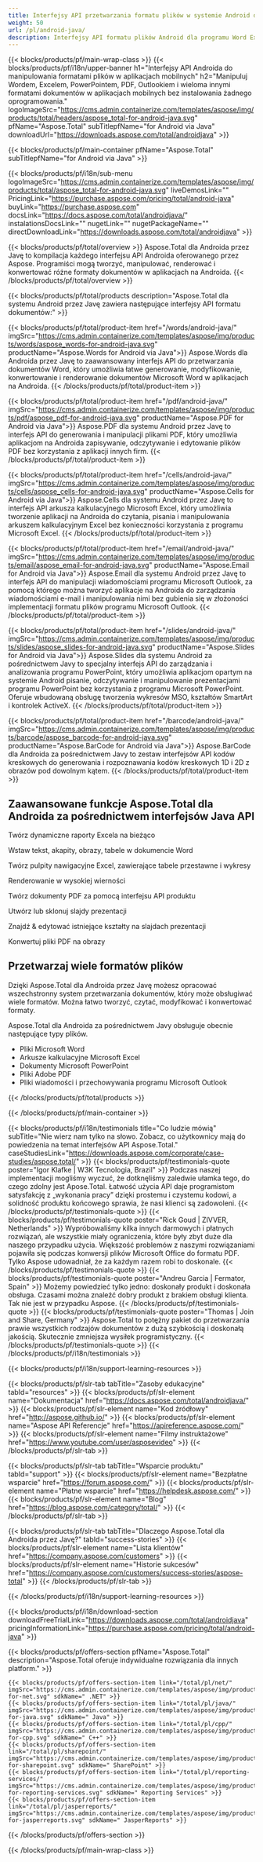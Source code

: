 ```yaml
---
title: Interfejsy API przetwarzania formatu plików w systemie Android dla aplikacji mobilnych — Aspose 
weight: 50
url: /pl/android-java/ 
description: Interfejsy API formatu plików Android dla programu Word Excel PDF PowerPoint i wiadomości e-mail. Programistyczne tworzenie renderowania edycji i konwertowania formatów dokumentów w aplikacjach mobilnych
---
```


{{< blocks/products/pf/main-wrap-class >}}
{{< blocks/products/pf/i18n/upper-banner h1="Interfejsy API Androida do manipulowania formatami plików w aplikacjach mobilnych" h2="Manipuluj Wordem, Excelem, PowerPointem, PDF, Outlookiem i wieloma innymi formatami dokumentów w aplikacjach mobilnych bez instalowania żadnego oprogramowania." logoImageSrc="https://cms.admin.containerize.com/templates/aspose/img/products/total/headers/aspose_total-for-android-java.svg" pfName="Aspose.Total" subTitlepfName="for Android via Java" downloadUrl="https://downloads.aspose.com/total/androidjava" >}}

{{< blocks/products/pf/main-container pfName="Aspose.Total" subTitlepfName="for Android via Java" >}}

{{< blocks/products/pf/i18n/sub-menu logoImageSrc="https://cms.admin.containerize.com/templates/aspose/img/products/total/aspose_total-for-android-java.svg" liveDemosLink="" PricingLink="https://purchase.aspose.com/pricing/total/android-java" buyLink="https://purchase.aspose.com" docsLink="https://docs.aspose.com/total/androidjava/" instalationsDocsLink="" nugetLink="" nugetPackageName="" directDownloadLink="https://downloads.aspose.com/total/androidjava" >}}

{{< blocks/products/pf/total/overview >}}
Aspose.Total dla Androida przez Javę to kompilacja każdego interfejsu API Androida oferowanego przez Aspose. Programiści mogą tworzyć, manipulować, renderować i konwertować różne formaty dokumentów w aplikacjach na Androida.
{{< /blocks/products/pf/total/overview >}}

{{< blocks/products/pf/total/products description="Aspose.Total dla systemu Android przez Javę zawiera następujące interfejsy API formatu dokumentów:" >}}

{{< blocks/products/pf/total/product-item href="/words/android-java/" imgSrc="https://cms.admin.containerize.com/templates/aspose/img/products/words/aspose_words-for-android-java.svg" productName="Aspose.Words for Android via Java">}}
Aspose.Words dla Androida przez Javę to zaawansowany interfejs API do przetwarzania dokumentów Word, który umożliwia łatwe generowanie, modyfikowanie, konwertowanie i renderowanie dokumentów Microsoft Word w aplikacjach na Androida.
{{< /blocks/products/pf/total/product-item >}}

{{< blocks/products/pf/total/product-item href="/pdf/android-java/" imgSrc="https://cms.admin.containerize.com/templates/aspose/img/products/pdf/aspose_pdf-for-android-java.svg" productName="Aspose.PDF for Android via Java">}}
Aspose.PDF dla systemu Android przez Javę to interfejs API do generowania i manipulacji plikami PDF, który umożliwia aplikacjom na Androida zapisywanie, odczytywanie i edytowanie plików PDF bez korzystania z aplikacji innych firm.
{{< /blocks/products/pf/total/product-item >}}

{{< blocks/products/pf/total/product-item href="/cells/android-java/" imgSrc="https://cms.admin.containerize.com/templates/aspose/img/products/cells/aspose_cells-for-android-java.svg" productName="Aspose.Cells for Android via Java">}}
Aspose.Cells dla systemu Android przez Javę to interfejs API arkusza kalkulacyjnego Microsoft Excel, który umożliwia tworzenie aplikacji na Androida do czytania, pisania i manipulowania arkuszem kalkulacyjnym Excel bez konieczności korzystania z programu Microsoft Excel.
{{< /blocks/products/pf/total/product-item >}}

{{< blocks/products/pf/total/product-item href="/email/android-java/" imgSrc="https://cms.admin.containerize.com/templates/aspose/img/products/email/aspose_email-for-android-java.svg" productName="Aspose.Email for Android via Java">}}
Aspose.Email dla systemu Android przez Javę to interfejs API do manipulacji wiadomościami programu Microsoft Outlook, za pomocą którego można tworzyć aplikacje na Androida do zarządzania wiadomościami e-mail i manipulowania nimi bez gubienia się w złożoności implementacji formatu plików programu Microsoft Outlook.
{{< /blocks/products/pf/total/product-item >}}

{{< blocks/products/pf/total/product-item href="/slides/android-java/" imgSrc="https://cms.admin.containerize.com/templates/aspose/img/products/slides/aspose_slides-for-android-java.svg" productName="Aspose.Slides for Android via Java">}}
Aspose.Slides dla systemu Android za pośrednictwem Javy to specjalny interfejs API do zarządzania i analizowania programu PowerPoint, który umożliwia aplikacjom opartym na systemie Android pisanie, odczytywanie i manipulowanie prezentacjami programu PowerPoint bez korzystania z programu Microsoft PowerPoint. Oferuje wbudowaną obsługę tworzenia wykresów MSO, kształtów SmartArt i kontrolek ActiveX.
{{< /blocks/products/pf/total/product-item >}}

{{< blocks/products/pf/total/product-item href="/barcode/android-java/" imgSrc="https://cms.admin.containerize.com/templates/aspose/img/products/barcode/aspose_barcode-for-android-java.svg" productName="Aspose.BarCode for Android via Java">}}
Aspose.BarCode dla Androida za pośrednictwem Javy to zestaw interfejsów API kodów kreskowych do generowania i rozpoznawania kodów kreskowych 1D i 2D z obrazów pod dowolnym kątem.
{{< /blocks/products/pf/total/product-item >}}

<!--<p></p>-->
<h2 class="pr-ft">
 <a class="anchor" id="features" name="features">
 </a>
 Zaawansowane funkcje Aspose.Total dla Androida za pośrednictwem interfejsów Java API
</h2>
<div class="col-lg-4">
 <em class="fa fa-file-excel-o ico-blue fa-2x col-lg-2">
 </em>
 <p class="col-lg-10">
  Twórz dynamiczne raporty Excela na bieżąco
 </p>
</div>
<div class="col-lg-4">
 <em class="fa fa-file-word-o ico-blue fa-2x col-lg-2">
 </em>
 <p class="col-lg-10">
  Wstaw tekst, akapity, obrazy, tabele w dokumencie Word
 </p>
</div>
<div class="col-lg-4">
 <em class="fa fa-table ico-blue fa-2x col-lg-2">
 </em>
 <p class="col-lg-10">
  Twórz pulpity nawigacyjne Excel, zawierające tabele przestawne i wykresy
 </p>
</div>
<div class="col-lg-4">
 <em class="fa fa-print ico-blue fa-2x col-lg-2">
 </em>
 <p class="col-lg-10">
  Renderowanie w wysokiej wierności
 </p>
</div>
<div class="col-lg-4">
 <em class="fa fa-cogs ico-blue fa-2x col-lg-2">
 </em>
 <p class="col-lg-10">
  Twórz dokumenty PDF za pomocą interfejsu API produktu
 </p>
</div>
<div class="col-lg-4">
 <em class="fa fa-copy ico-blue fa-2x col-lg-2">
 </em>
 <p class="col-lg-10">
  Utwórz lub sklonuj slajdy prezentacji
 </p>
</div>
<div class="col-lg-4">
 <em class="fa fa-search-plus ico-blue fa-2x col-lg-2">
 </em>
 <p class="col-lg-10">
  Znajdź &amp; edytować istniejące kształty na slajdach prezentacji
 </p>
</div>
<div class="col-lg-4">
 <em class="fa fa-image ico-blue fa-2x col-lg-2">
 </em>
 <p class="col-lg-10">
  Konwertuj pliki PDF na obrazy
 </p>
</div>
<div class="col-lg-12">
 <h2 class="h2title">
  Przetwarzaj wiele formatów plików
 </h2>
 <p>
  Dzięki Aspose.Total dla Androida przez Javę możesz opracować wszechstronny system przetwarzania dokumentów, który może obsługiwać wiele formatów. Można łatwo tworzyć, czytać, modyfikować i konwertować formaty.
 </p>
 <p>
  Aspose.Total dla Androida za pośrednictwem Javy obsługuje obecnie następujące typy plików.
 </p>
 <ul class="unstyled">
  <li>
   Pliki Microsoft Word
  </li>
  <li>
   Arkusze kalkulacyjne Microsoft Excel
  </li>
  <li>
   Dokumenty Microsoft PowerPoint
  </li>
  <li>
   Pliki Adobe PDF
  </li>
  <li>
   Pliki wiadomości i przechowywania programu Microsoft Outlook
  </li>
 </ul>
</div>
<!--Feature-section Start-->
<!--Feature-section End-->

{{< /blocks/products/pf/total/products >}}

{{< /blocks/products/pf/main-container >}}

{{< blocks/products/pf/i18n/testimonials title="Co ludzie mówią" subTitle="Nie wierz nam tylko na słowo. Zobacz, co użytkownicy mają do powiedzenia na temat interfejsów API Aspose.Total." caseStudiesLink="https://downloads.aspose.com/corporate/case-studies/aspose.total/" >}}
{{< blocks/products/pf/testimonials-quote poster="Igor Klafke | W3K Tecnologia, Brazil" >}}
Podczas naszej implementacji mogliśmy wyczuć, że dotknęliśmy zaledwie ułamka tego, do czego zdolny jest Apose.Total. Łatwość użycia API daje programistom satysfakcję z „wykonania pracy” dzięki prostemu i czystemu kodowi, a solidność produktu końcowego sprawia, że nasi klienci są zadowoleni.
{{< /blocks/products/pf/testimonials-quote >}}
{{< blocks/products/pf/testimonials-quote poster="Rick Goud | ZIVVER, Netherlands" >}}
Wypróbowaliśmy kilka innych darmowych i płatnych rozwiązań, ale wszystkie miały ograniczenia, które były zbyt duże dla naszego przypadku użycia. Większość problemów z naszymi rozwiązaniami pojawiła się podczas konwersji plików Microsoft Office do formatu PDF. Tylko Aspose udowadniał, że za każdym razem robi to doskonale.
{{< /blocks/products/pf/testimonials-quote >}}
{{< blocks/products/pf/testimonials-quote poster="Andreu Garcia | Fermator, Spain" >}}
Możemy powiedzieć tylko jedno: doskonały produkt i doskonała obsługa. Czasami można znaleźć dobry produkt z brakiem obsługi klienta. Tak nie jest w przypadku Aspose.
{{< /blocks/products/pf/testimonials-quote >}}
{{< blocks/products/pf/testimonials-quote poster="Thomas | Join and Share, Germany" >}}
Aspose.Total to potężny pakiet do przetwarzania prawie wszystkich rodzajów dokumentów z dużą szybkością i doskonałą jakością. Skutecznie zmniejsza wysiłek programistyczny.
{{< /blocks/products/pf/testimonials-quote >}}
{{< /blocks/products/pf/i18n/testimonials >}}

{{< blocks/products/pf/i18n/support-learning-resources >}}

{{< blocks/products/pf/slr-tab tabTitle="Zasoby edukacyjne" tabId="resources" >}}
{{< blocks/products/pf/slr-element name="Dokumentacja" href="https://docs.aspose.com/total/androidjava/" >}} 
{{< blocks/products/pf/slr-element name="Kod źródłowy" href="http://aspose.github.io/" >}} 
{{< blocks/products/pf/slr-element name="Aspose API Referencje" href="https://apireference.aspose.com/" >}} 
{{< blocks/products/pf/slr-element name="Filmy instruktażowe" href="https://www.youtube.com/user/asposevideo" >}} 
{{< /blocks/products/pf/slr-tab >}}

{{< blocks/products/pf/slr-tab tabTitle="Wsparcie produktu" tabId="support" >}}
{{< blocks/products/pf/slr-element name="Bezpłatne wsparcie" href="https://forum.aspose.com/" >}} 
{{< blocks/products/pf/slr-element name="Płatne wsparcie" href="https://helpdesk.aspose.com/" >}} 
{{< blocks/products/pf/slr-element name="Blog" href="https://blog.aspose.com/category/total/" >}} 
{{< /blocks/products/pf/slr-tab >}}

{{< blocks/products/pf/slr-tab tabTitle="Dlaczego Aspose.Total dla Androida przez Javę?" tabId="success-stories" >}}
{{< blocks/products/pf/slr-element name="Lista klientów" href="https://company.aspose.com/customers" >}} 
{{< blocks/products/pf/slr-element name="Historie sukcesów" href="https://company.aspose.com/customers/success-stories/aspose-total" >}} 
{{< /blocks/products/pf/slr-tab >}}

{{< /blocks/products/pf/i18n/support-learning-resources >}}

{{< blocks/products/pf/i18n/download-section downloadFreeTrialLink="https://downloads.aspose.com/total/androidjava" pricingInformationLink="https://purchase.aspose.com/pricing/total/android-java" >}}

{{< blocks/products/pf/offers-section pfName="Aspose.Total" description="Aspose.Total oferuje indywidualne rozwiązania dla innych platform." >}}

    {{< blocks/products/pf/offers-section-item link="/total/pl/net/" imgSrc="https://cms.admin.containerize.com/templates/aspose/img/products/total/aspose_total-for-net.svg" sdkName=" .NET" >}}
    {{< blocks/products/pf/offers-section-item link="/total/pl/java/" imgSrc="https://cms.admin.containerize.com/templates/aspose/img/products/total/aspose_total-for-java.svg" sdkName=" Java" >}}
    {{< blocks/products/pf/offers-section-item link="/total/pl/cpp/" imgSrc="https://cms.admin.containerize.com/templates/aspose/img/products/total/aspose_total-for-cpp.svg" sdkName=" C++" >}}
    {{< blocks/products/pf/offers-section-item link="/total/pl/sharepoint/" imgSrc="https://cms.admin.containerize.com/templates/aspose/img/products/total/aspose_total-for-sharepoint.svg" sdkName=" SharePoint" >}}
    {{< blocks/products/pf/offers-section-item link="/total/pl/reporting-services/" imgSrc="https://cms.admin.containerize.com/templates/aspose/img/products/total/aspose_total-for-reporting-services.svg" sdkName=" Reporting Services" >}}
    {{< blocks/products/pf/offers-section-item link="/total/pl/jasperreports/" imgSrc="https://cms.admin.containerize.com/templates/aspose/img/products/total/aspose_total-for-jasperreports.svg" sdkName=" JasperReports" >}}
{{< /blocks/products/pf/offers-section >}}

{{< /blocks/products/pf/main-wrap-class >}}